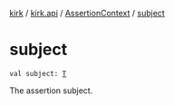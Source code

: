 [kirk](../../index.md) / [kirk.api](../index.md) / [AssertionContext](index.md) / [subject](./subject.md)

# subject

`val subject: `[`T`](index.md#T)

The assertion subject.

